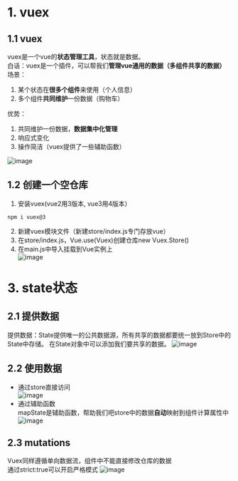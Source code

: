 # 1. vuex
## 1.1 vuex
vuex是一个vue的**状态管理工具**，状态就是数据。  
白话：vuex是一个插件，可以帮我们**管理vue通用的数据（多组件共享的数据）**  
场景：  
 1. 某个状态在**很多个组件**来使用（个人信息）
 2. 多个组件**共同维护**一份数据（购物车）

优势：  
 1. 共同维护一份数据，**数据集中化管理**
 2. 响应式变化
 3. 操作简洁（vuex提供了一些辅助函数）

![image](https://github.com/Happy-jianghui/Frontend-Learning/assets/98568967/e22c5119-9126-4e0e-ae75-f37763ef6cf4)

## 1.2 创建一个空仓库
1. 安装vuex(vue2用3版本, vue3用4版本）
```npm
npm i vuex@3
```
2. 新建vuex模块文件（新建store/index.js专门存放vue）
3. 在store/index.js，Vue.use(Vuex)创建仓库new Vuex.Store()
4. 在main.js中导入挂载到Vue实例上  
![image](https://github.com/user-attachments/assets/aeaeadf9-6e7e-4066-aba8-972cb2114383)

# 3. state状态
## 2.1 提供数据
提供数据：State提供唯一的公共数据源，所有共享的数据都要统一放到Store中的State中存储。
在State对象中可以添加我们要共享的数据。
![image](https://github.com/Happy-jianghui/Frontend-Learning/assets/98568967/8a87ad19-22a2-49b8-a3de-a00360f8ddab)

## 2.2 使用数据
- 通过store直接访问  
![image](https://github.com/Happy-jianghui/Frontend-Learning/assets/98568967/580d60f1-8557-426d-a528-4bb79295a8a3)
- 通过辅助函数  
mapState是辅助函数，帮助我们吧store中的数据**自动**映射到组件计算属性中
![image](https://github.com/Happy-jianghui/Frontend-Learning/assets/98568967/c9a251bb-715c-45f2-9c94-5ca003b5a489)

## 2.3 mutations
Vuex同样遵循单向数据流，组件中不能直接修改仓库的数据  
通过strict:true可以开启严格模式
![image](https://github.com/Happy-jianghui/Frontend-Learning/assets/98568967/56533e2c-7521-4f5d-8ead-36908aee4dbc)


































